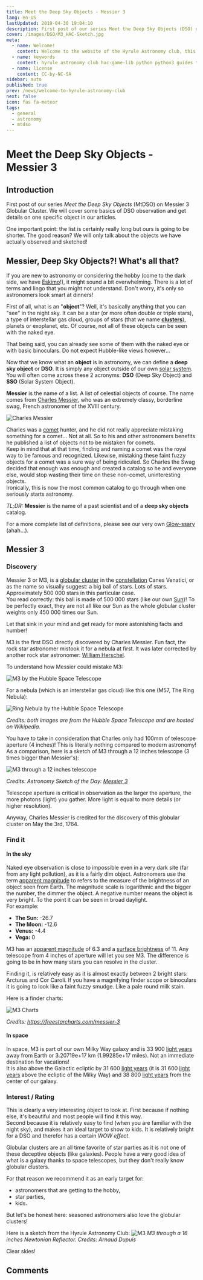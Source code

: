 ```yaml
---
title: Meet the Deep Sky Objects - Messier 3
lang: en-US
lastUpdated: 2019-04-30 19:04:10
description: First post of our series Meet the Deep Sky Objects (DSO) on Messier 3 Globular Cluster.
cover: /images/DSO/M3_HAC-Sketch.jpg
meta:
  - name: Welcome!
    content: Welcome to the website of the Hyrule Astronomy club, this post is an introduction to what we do.
  - name: keywords
    content: hyrule astronomy club hac-game-lib python python3 guides tutorial beginner educational kids coding games learning deep sky object sketch messier 3 M3
  - name: license
    content: CC-by-NC-SA
sidebar: auto
published: true
prev: /news/welcome-to-hyrule-astronomy-club
next: false
icon: fas fa-meteor
tags: 
  - general
  - astronomy
  - mtdso
---
```

# Meet the Deep Sky Objects - Messier 3

## Introduction

First post of our series *Meet the Deep Sky Objects* (MtDSO) on Messier 3 Globular Cluster. We will cover some basics of DSO observation and get details on one specific object in our articles. 

One important point: the list is certainly really long but ours is going to be shorter. The good reason? We will only talk about the objects we have actually observed and sketched!

## Messier, Deep Sky Objects?! What's all that?

If you are new to astronomy or considering the hobby (come to the dark side, we have [Eskimo](https://en.wikipedia.org/wiki/Eskimo_Nebula)!), it might sound a bit overwhelming. There is a lot of terms and lingo that you might not understand. Don't worry, it's only so astronomers look smart at dinners!

First of all, what is an "**object**"? Well, it's basically anything that you can "see" in the night sky. It can be a star (or more often double or triple stars), a type of interstellar gas cloud, groups of stars (that we name [__clusters__](/guides/astronomy/glossary.html#star-cluster)),  planets or exoplanet, etc. Of course, not all of these objects can be seen with the naked eye. 

That being said, you can already see some of them with the naked eye or with basic binoculars. Do not expect Hubble-like views however...

Now that we know what an **object** is in astronomy, we can define a **deep sky object** or **DSO**. It is simply any object outside of our own [solar system](/guides/astronomy/glossary.html#solar-system).   
You will often come across these 2 acronyms: **DSO** (Deep Sky Object) and **SSO** (Solar System Object).

**Messier** is the name of a list. A list of celestial objects of course. The name comes from [Charles Messier](https://wikipedia.org/wiki/Charles_Messier), who was an extremely classy, borderline swag, French astronomer of the XVIII century.

![Charles Messier](https://upload.wikimedia.org/wikipedia/commons/a/a4/Charles_Messier.jpg)

Charles was a [comet](/guides/astronomy/glossary.html#comet) hunter, and he did not really appreciate mistaking something for a comet... Not at all. So to his and other astronomers benefits he published a list of objects not to be mistaken for comets.  
Keep in mind that at that time, finding and naming a comet was the royal way to be famous and recognized. Likewise, mistaking these faint fuzzy objects for a comet was a sure way of being ridiculed. So Charles the Swag decided that enough was enough and created a catalog so he and everyone else, would stop wasting their time on these non-comet, uninteresting objects.  
Ironically, this is now the most common catalog to go through when one seriously starts astronomy.

_TL;DR:_ **Messier** is the name of a past scientist and of a **deep sky objects** catalog.

For a more complete list of definitions, please see our very own [Glow-ssary](/guides/astronomy/glossary) (ahah...).

## Messier 3

### Discovery

Messier 3 or M3, is a [globular cluster](/guides/astronomy/glossary.html#globular-cluster) in the [constellation](/guides/astronomy/glossary.html#constellation) Canes Venatici, or as the name so visually suggest: a big ball of stars. Lots of stars. Approximately 500 000 stars in this particular case.  
You read correctly: this ball is made of 500 000 stars (like our own [Sun](/guides/astronomy/glossary.html#sun))! To be perfectly exact, they are not all like our Sun as the whole globular cluster weights only 450 000 times our Sun.

Let that sink in your mind and get ready for more astonishing facts and number!

M3 is the first DSO directly discovered by Charles Messier. Fun fact, the rock star astronomer mistook it for a nebula at first. It was later corrected by another rock star astronomer: [William Herschel](https://wikipedia.org/wiki/William_Herschel).

To understand how Messier could mistake M3:

![M3 by the Hubble Space Telescope](https://upload.wikimedia.org/wikipedia/commons/6/6a/Messier3_-_HST_-_Potw1914a.jpg)

For a nebula (which is an interstellar gas cloud) like this one (M57, The Ring Nebula):

![Ring Nebula by the Hubble Space Telescope](https://upload.wikimedia.org/wikipedia/commons/1/13/M57_The_Ring_Nebula.JPG)

_Credits: both images are from the Hubble Space Telescope and are hosted on Wikipedia._

You have to take in consideration that Charles only had 100mm of telescope aperture (4 inches)! This is literally nothing compared to modern astronomy!  
As a comparison, here is a sketch of M3 through a 12 inches telescope (3 times bigger than Messier's):

![M3 through a 12 inches telescope](/images/DSO/M3_asod.jpg)

_Credits: Astronomy Sketch of the Day: [Messier 3](http://www.asod.info/?p=14902)_

Telescope aperture is critical in observation as the larger the aperture, the more photons (light) you gather. More light is equal to more details (or higher resolution).

Anyway, Charles Messier is credited for the discovery of this globular cluster on May the 3rd, 1764.

### Find it

#### In the sky

Naked eye observation is close to impossible even in a very dark site (far from any light pollution), as it is a fairly dim object. Astronomers use the term [apparent magnitude](/guides/astronomy/glossary.html#apparent-magnitude) to refers to the measure of the brightness of an object seen from Earth. The magnitude scale is logarithmic and the bigger the number, the dimmer the object. A negative number means the object is very bright. To the point it can be seen in broad daylight.  
For example:
 * **The Sun:** -26.7
 * **The Moon:** -12.6
 * **Venus:** -4.4
 * **Vega:** 0

M3 has an [apparent magnitude](/guides/astronomy/glossary.html#apparent-magnitude) of 6.3 and a [surface brightness](/guides/astronomy/glossary.html#surface-brightness) of 11. Any telescope from 4 inches of aperture will let you see M3. The difference is going to be in how many stars you can resolve in the cluster.

Finding it, is relatively easy as it is almost exactly between 2 bright stars: Arcturus  and Cor Caroli. If you have a magnifying finder scope or binoculars it is going to look like a faint fuzzy smudge. Like a pale round milk stain. 

Here is a finder charts:

![M3 Charts](/images/DSO/M3_charts.png)

_Credits: <https://freestarcharts.com/messier-3>_

#### In space

In space, M3 is part of our own Milky Way galaxy and is 33 900 [light years](/guides/astronomy/glossary.html#light-year) away from Earth or 3.20719e+17 km (1.99285e+17 miles). Not an immediate destination for vacations!  
It is also above the Galactic ecliptic by 31 600 [light years](/guides/astronomy/glossary.html#light-year) (it is 31 600 [light years](/guides/astronomy/glossary.html#light-year) above the ecliptic of the Milky Way) and 38 800 [light years](/guides/astronomy/glossary.html#light-year) from the center of our galaxy.

### Interest / Rating

<ratings :kid_score=4 :wow_score=4.5 :accessibility_score=4
  kid_eval="An excellent object to show to kids & non astronomers."
  wow_eval="The Wow! factor is here, it's a big bright object that non astronomers don't see everyday. Most of them are not even aware of it's existence."
  accessibility_eval="M3 is bright and well positioned, making it an easily findable and desirable target for beginners and star party."
  overview="An excellent object to target for all kind of astronomers (represent a real challenge to sketch for seasoned astronomers) and non astronomers. Very interesting for star parties or observing session with kids. We highly recommend M3!"
/>

This is clearly a very interesting object to look at. First because if nothing else, it's beautiful and most people will find it this way.  
Second because it is relatively easy to find (when you are familiar with the night sky), and makes it an ideal target to show to kids. It is relatively bright for a DSO and therefor has a certain _WOW effect_.

Globular clusters are an all time favorite of star parties as it is not one of these deceptive objects (like galaxies). People have a very good idea of what is a galaxy thanks to space telescopes, but they don't really know globular clusters.

For that reason we recommend it as an early target for:
 * astronomers that are getting to the hobby,
 * star parties,
 * kids.

But let's be honest here: seasoned astronomers also love the globular clusters!

Here is a sketch from the Hyrule Astronomy Club:
![M3](/images/DSO/M3_HAC-Sketch.jpg)
_M3 through a 16 inches Newtonian Reflector. Credits: Arnaud Dupuis_

Clear skies!

## Comments

<disqus />
